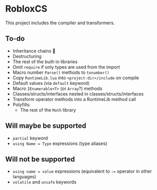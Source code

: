 ﻿# RobloxCS
This project includes the compiler and transformers.

## To-do
- Inheritance chains 🤮
- Destructuring
- The rest of the built-in libraries
- Omit `require` if only types are used from the import
- Macro number `Parse()` methods to `tonumber()`
- Copy `RuntimeLib.lua` into `<project-dir>/include` on compile
- Default values (via `default` keyword)
- Macro `IEnumerable<T>` (or `Array`?) methods
- Classes/structs/interfaces nested in classes/structs/interfaces
- Transform operator methods into a RuntimeLib method call
- Polyfills:
	- The rest of the `Math` library

## Will maybe be supported
- `partial` keyword
- `using Name = Type` expressions (type aliases)

## Will not be supported
- `using name = value` expressions (equivalent to `:=` operator in other languages)
- `volatile` and `unsafe` keywords